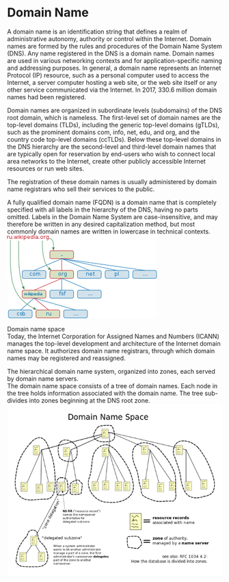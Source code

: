 # Domain Name


A domain name is an identification string that defines a realm of
administrative autonomy, authority or control within the Internet.
Domain names are formed by the rules and procedures of the Domain Name
System (DNS). Any name registered in the DNS is a domain name. Domain
names are used in various networking contexts and for
application-specific naming and addressing purposes. In general, a
domain name represents an Internet Protocol (IP) resource, such as a
personal computer used to access the Internet, a server computer hosting
a web site, or the web site itself or any other service communicated via
the Internet. In 2017, 330.6 million domain names had been registered.

Domain names are organized in subordinate levels (subdomains) of the DNS
root domain, which is nameless. The first-level set of domain names are
the top-level domains (TLDs), including the generic top-level domains
(gTLDs), such as the prominent domains com, info, net, edu, and org, and
the country code top-level domains (ccTLDs). Below these top-level
domains in the DNS hierarchy are the second-level and third-level domain
names that are typically open for reservation by end-users who wish to
connect local area networks to the Internet, create other publicly
accessible Internet resources or run web sites.

The registration of these domain names is usually administered by domain
name registrars who sell their services to the public.

A fully qualified domain name (FQDN) is a domain name that is completely
specified with all labels in the hierarchy of the DNS, having no parts
omitted. Labels in the Domain Name System are case-insensitive, and may
therefore be written in any desired capitalization method, but most
commonly domain names are written in lowercase in technical contexts.\
![](./images/15008007.png?width=350)

Domain name space\
Today, the Internet Corporation for Assigned Names and Numbers (ICANN)
manages the top-level development and architecture of the Internet
domain name space. It authorizes domain name registrars, through which
domain names may be registered and reassigned.

The hierarchical domain name system, organized into zones, each served
by domain name servers.\
The domain name space consists of a tree of domain names. Each node in
the tree holds information associated with the domain name. The tree
sub-divides into zones beginning at the DNS root zone.\
![](./images/15008013.png?width=481)

